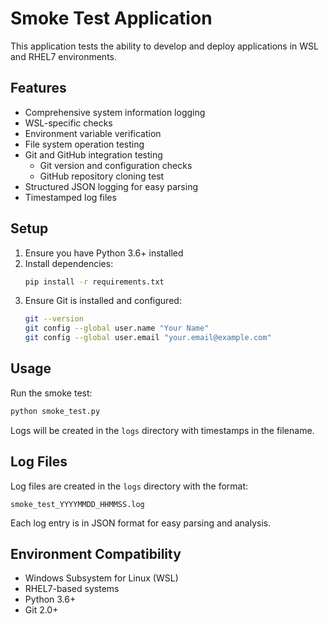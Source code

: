 # Smoke Test Application

This application tests the ability to develop and deploy applications in WSL and RHEL7 environments.

## Features

- Comprehensive system information logging
- WSL-specific checks
- Environment variable verification
- File system operation testing
- Git and GitHub integration testing
  - Git version and configuration checks
  - GitHub repository cloning test
- Structured JSON logging for easy parsing
- Timestamped log files

## Setup

1. Ensure you have Python 3.6+ installed
2. Install dependencies:
   ```bash
   pip install -r requirements.txt
   ```
3. Ensure Git is installed and configured:
   ```bash
   git --version
   git config --global user.name "Your Name"
   git config --global user.email "your.email@example.com"
   ```

## Usage

Run the smoke test:
```bash
python smoke_test.py
```

Logs will be created in the `logs` directory with timestamps in the filename.

## Log Files

Log files are created in the `logs` directory with the format:
```
smoke_test_YYYYMMDD_HHMMSS.log
```

Each log entry is in JSON format for easy parsing and analysis.

## Environment Compatibility

- Windows Subsystem for Linux (WSL)
- RHEL7-based systems
- Python 3.6+
- Git 2.0+ 